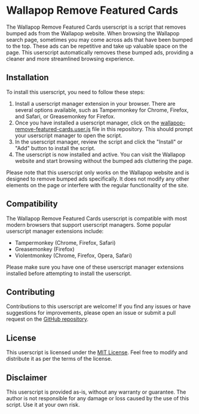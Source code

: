 # Wallapop Remove Featured Cards

The Wallapop Remove Featured Cards userscript is a script that removes bumped ads from the Wallapop website. When
browsing the Wallapop search page, sometimes you may come across ads that have been bumped to the top. These ads can be
repetitive and take up valuable space on the page. This userscript automatically removes these bumped ads, providing a
cleaner and more streamlined browsing experience.

## Installation

To install this userscript, you need to follow these steps:

1. Install a userscript manager extension in your browser. There are several options available, such as Tampermonkey for
   Chrome, Firefox, and Safari, or Greasemonkey for Firefox.
2. Once you have installed a userscript manager, click on
   the [wallapop-remove-featured-cards.user.js](https://github.com/baturkacamak/user-scripts/raw/master/wallapop-remove-featured-cards/wallapop-remove-featured-cards.user.js)
   file in this repository. This should prompt your userscript manager to open the script.
3. In the userscript manager, review the script and click the "Install" or "Add" button to install the script.
4. The userscript is now installed and active. You can visit the Wallapop website and start browsing without the bumped
   ads cluttering the page.

Please note that this userscript only works on the Wallapop website and is designed to remove bumped ads specifically.
It does not modify any other elements on the page or interfere with the regular functionality of the site.

## Compatibility

The Wallapop Remove Featured Cards userscript is compatible with most modern browsers that support userscript managers.
Some popular userscript manager extensions include:

- Tampermonkey (Chrome, Firefox, Safari)
- Greasemonkey (Firefox)
- Violentmonkey (Chrome, Firefox, Opera, Safari)

Please make sure you have one of these userscript manager extensions installed before attempting to install the
userscript.

## Contributing

Contributions to this userscript are welcome! If you find any issues or have suggestions for improvements, please open
an issue or submit a pull request on
the [GitHub repository](https://github.com/baturkacamak/user-scripts/tree/master/wallapop-remove-featured-cards).

## License

This userscript is licensed under the [MIT License](LICENSE). Feel free to modify and distribute it as per the terms of
the license.

## Disclaimer

This userscript is provided as-is, without any warranty or guarantee. The author is not responsible for any damage or
loss caused by the use of this script. Use it at your own risk.
